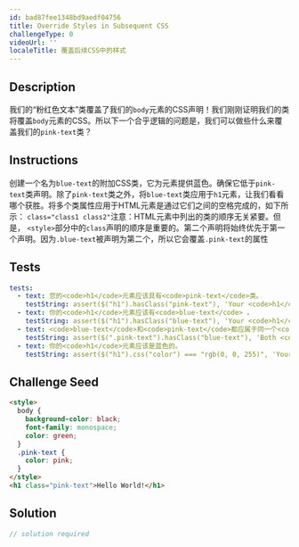 ```yaml
---
id: bad87fee1348bd9aedf04756
title: Override Styles in Subsequent CSS
challengeType: 0
videoUrl: ''
localeTitle: 覆盖后续CSS中的样式
---
```


## Description
<section id="description">我们的“粉红色文本”类覆盖了我们的<code>body</code>元素的CSS声明！我们刚刚证明我们的类将覆盖<code>body</code>元素的CSS。所以下一个合乎逻辑的问题是，我们可以做些什么来覆盖我们的<code>pink-text</code>类？ </section>

## Instructions
<section id="instructions">创建一个名为<code>blue-text</code>的附加CSS类，它为元素提供蓝色。确保它低于<code>pink-text</code>类声明。除了<code>pink-text</code>类之外，将<code>blue-text</code>类应用于<code>h1</code>元素，让我们看看哪个获胜。将多个类属性应用于HTML元素是通过它们之间的空格完成的，如下所示： <code>class=&quot;class1 class2&quot;</code>注意：HTML元素中列出的类的顺序无关紧要。但是， <code>&lt;style&gt;</code>部分中的<code>class</code>声明的顺序是重要的。第二个声明将始终优先于第一个声明。因为<code>.blue-text</code>被声明为第二个，所以它会覆盖<code>.pink-text</code>的属性</section>

## Tests
<section id='tests'>

```yml
tests:
  - text: 您的<code>h1</code>元素应该具有<code>pink-text</code>类。
    testString: assert($("h1").hasClass("pink-text"), 'Your <code>h1</code> element should have the class <code>pink-text</code>.');
  - text: 你的<code>h1</code>元素应该有<code>blue-text</code> 。
    testString: assert($("h1").hasClass("blue-text"), 'Your <code>h1</code> element should have the class <code>blue-text</code>.');
  - text: <code>blue-text</code>和<code>pink-text</code>都应属于同一个<code>h1</code>元素。
    testString: assert($(".pink-text").hasClass("blue-text"), 'Both <code>blue-text</code> and <code>pink-text</code> should belong to the same <code>h1</code> element.');
  - text: 你的<code>h1</code>元素应该是蓝色的。
    testString: assert($("h1").css("color") === "rgb(0, 0, 255)", 'Your <code>h1</code> element should be blue.');

```

</section>

## Challenge Seed
<section id='challengeSeed'>

<div id='html-seed'>

```html
<style>
  body {
    background-color: black;
    font-family: monospace;
    color: green;
  }
  .pink-text {
    color: pink;
  }
</style>
<h1 class="pink-text">Hello World!</h1>

```

</div>



</section>

## Solution
<section id='solution'>

```js
// solution required
```
</section>
